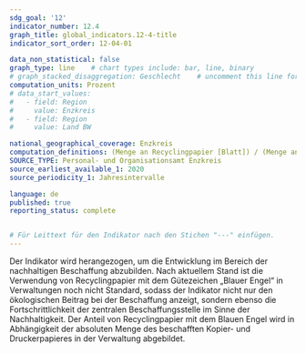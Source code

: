 ```yaml
---
sdg_goal: '12'
indicator_number: 12.4
graph_title: global_indicators.12-4-title 
indicator_sort_order: 12-04-01

data_non_statistical: false
graph_type: line    # chart types include: bar, line, binary
# graph_stacked_disaggregation: Geschlecht    # uncomment this line for stacked bars. eplace "Geschlecht" with the field of aggregation.
computation_units: Prozent
# data_start_values:
#   - field: Region
#     value: Enzkreis
#   - field: Region
#     value: Land BW

national_geographical_coverage: Enzkreis
computation_definitions: (Menge an Recyclingpapier [Blatt]) / (Menge an beschafftem Papier insgesamt [Blatt]) * 100
SOURCE_TYPE: Personal- und Organisationsamt Enzkreis
source_earliest_available_1: 2020
source_periodicity_1: Jahresintervalle

language: de
published: true
reporting_status: complete


# Für Leittext für den Indikator nach den Stichen "---" einfügen.
---
```


Der Indikator wird herangezogen, um die Entwicklung im Bereich der nachhaltigen Beschaffung abzubilden. Nach aktuellem Stand ist die Verwendung von Recyclingpapier mit dem Gütezeichen „Blauer Engel“ in Verwaltungen noch nicht Standard, sodass der Indikator nicht nur den ökologischen Beitrag bei der Beschaffung anzeigt, sondern ebenso die Fortschrittlichkeit der zentralen Beschaffungsstelle im Sinne der Nachhaltigkeit.
Der Anteil von Recyclingpapier mit dem Blauen Engel wird in Abhängigkeit der absoluten Menge des beschafften Kopier- und Druckerpapieres in der Verwaltung abgebildet.